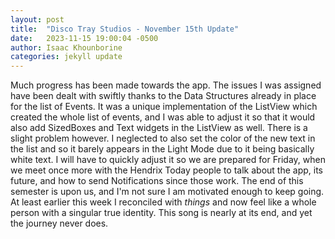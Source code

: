 ```yaml
---
layout: post
title:  "Disco Tray Studios - November 15th Update"
date:   2023-11-15 19:00:04 -0500
author: Isaac Khounborine
categories: jekyll update
---
```


Much progress has been made towards the app. The issues I was assigned have been dealt with swiftly thanks to the Data Structures already in place for the list of Events. It was a unique implementation of the ListView which created the whole list of events, and I was able to adjust it so that it would also add SizedBoxes and Text widgets in the ListView as well. There is a slight problem however. I neglected to also set the color of the new text in the list and so it barely appears in the Light Mode due to it being basically white text. I will have to quickly adjust it so we are prepared for Friday, when we meet once more with the Hendrix Today people to talk about the app, its future, and how to send Notifications since those work. The end of this semester is upon us, and I'm not sure I am motivated enough to keep going. At least earlier this week I reconciled with *things* and now feel like a whole person with a singular true identity. This song is nearly at its end, and yet the journey never does. 

